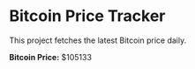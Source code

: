 # Bitcoin Price Tracker

This project fetches the latest Bitcoin price daily.

**Bitcoin Price:** $105133
